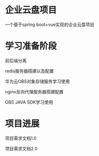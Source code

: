 # 企业云盘项目
一个基于spring boot+vue实现的企业云盘项目

# 学习准备阶段
前后端分离

redis服务器搭建以及配置

华为云OBS对象存储服务学习使用

nginx反向代理服务器搭建配置

OBS JAVA SDK学习使用

# 项目进展
项目需求文档1.0

项目需求文档2.0
